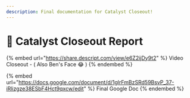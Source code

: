 ```yaml
---
description: Final documentation for Catalyst Closeout!
---
```


# 🍻  Catalyst Closeout Report

{% embed url="https://share.descript.com/view/e6Z2ijDy9t2" %}
Video Closeout - ( Also Ben's Face 😂 )
{% endembed %}

{% embed url="https://docs.google.com/document/d/1glrFmBzSRd59BsvP_37-iRlizgze38ESbF4Hct9qxcw/edit" %}
Final Google Doc
{% endembed %}
